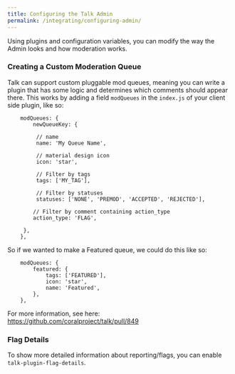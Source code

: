 ```yaml
---
title: Configuring the Talk Admin
permalink: /integrating/configuring-admin/
---
```


Using plugins and configuration variables, you can modify the way the Admin looks and how moderation works.

### Creating a Custom Moderation Queue

Talk can support custom pluggable mod queues, meaning you can write a plugin that has some logic and determines which comments should appear there. This works by adding a field `modQueues` in the `index.js` of your client side plugin, like so:

```
	modQueues: {
		newQueueKey: {

		 // name
		 name: 'My Queue Name',                    

		 // material design icon
		 icon: 'star',        

		 // Filter by tags
		 tags: ['MY_TAG'],                       

		 // Filter by statuses
		 statuses: ['NONE', 'PREMOD', 'ACCEPTED', 'REJECTED'],   

		// Filter by comment containing action_type
		action_type: 'FLAG',                    

	 },
	},
```


So if we wanted to make a Featured queue, we could do this like so:

```
	modQueues: {
		featured: {
			tags: ['FEATURED'],
			icon: 'star',
			name: 'Featured',
		},
	},
```

For more information, see here: https://github.com/coralproject/talk/pull/849

### Flag Details

To show more detailed information about reporting/flags, you can enable `talk-plugin-flag-details`.
